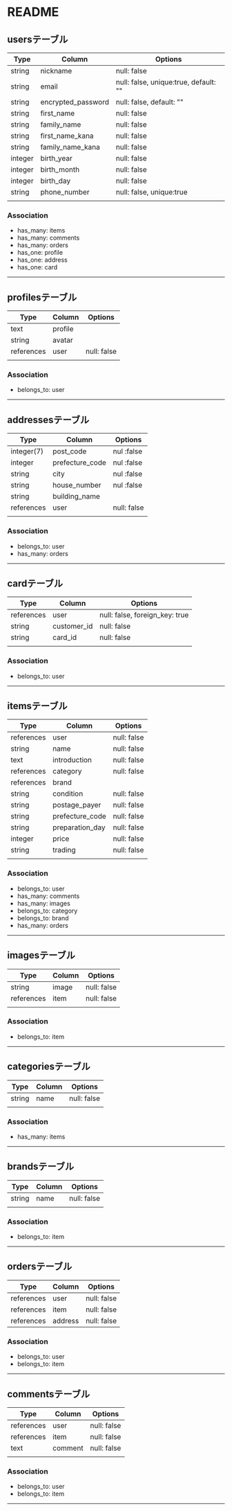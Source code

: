 # README

## usersテーブル
| Type    | Column             | Options                               |
| ------- | ------------------ | ------------------------------------- |
| string  | nickname           | null: false                           |
| string  | email              | null: false, unique:true, default: "" |
| string  | encrypted_password | null: false,              default: "" |
| string  | first_name         | null: false                           |
| string  | family_name        | null: false                           |
| string  | first_name_kana    | null: false                           |
| string  | family_name_kana   | null: false                           |
| integer | birth_year         | null: false                           |
| integer | birth_month        | null: false                           |
| integer | birth_day          | null: false                           |
| string  | phone_number       | null: false, unique:true              |
|         |                    |                                       |

### Association
- has_many: items
- has_many: comments
- has_many: orders
- has_one: profile
- has_one: address
- has_one: card

---

## profilesテーブル
| Type       | Column  | Options     |
| ---------- | ------- | ----------- |
| text       | profile |             |
| string     | avatar  |             |
| references | user    | null: false |
|            |         |             |

### Association
- belongs_to: user

---

## addressesテーブル
| Type       | Column                       | Options     |
| ---------- | ---------------------------- | ----------- |
| integer(7) | post_code                    | nul  :false |
| integer    | prefecture_code              | nul  :false |
| string     | city                         | nul  :false |
| string     | house_number                 | nul  :false |
| string     | building_name                |             |
| references | user                         | null: false |
|            |                              |             |

### Association
- belongs_to: user
- has_many: orders

---

## cardテーブル
| Type       | Column           | Options                        |
| ---------- | ---------------- | ------------------------------ |
| references | user             | null: false, foreign_key: true |
| string     | customer_id      | null: false                    |
| string     | card_id          | null: false                    |
|            |                  |                                |

### Association
- belongs_to: user

---

## itemsテーブル
| Type       | Column          | Options     |
| ---------- | --------------- | ----------- |
| references | user            | null: false |
| string     | name            | null: false |
| text       | introduction    | null: false |
| references | category        | null: false |
| references | brand           |             |
| string     | condition       | null: false |
| string     | postage_payer   | null: false |
| string     | prefecture_code | null: false |
| string     | preparation_day | null: false |
| integer    | price           | null: false |
| string     | trading         | null: false |
|            |                 |             |

### Association
- belongs_to: user
- has_many: comments
- has_many: images
- belongs_to: category
- belongs_to: brand
- has_many: orders

---

## imagesテーブル
| Type       | Column | Options     |
| ---------- | ------ | ----------- |
| string     | image  | null: false |
| references | item   | null: false |
|            |        |             |

### Association
- belongs_to: item

---

## categoriesテーブル
| Type   | Column | Options     |
| ------ | ------ | ----------- |
| string | name   | null: false |
|        |        |             |

### Association
- has_many: items

---

## brandsテーブル
| Type   | Column | Options     |
| ------ | ------ | ----------- |
| string | name   | null: false |
|        |        |             |

### Association
- belongs_to: item

---

## ordersテーブル
| Type       | Column  | Options     |
| ---------- | ------- | ----------- |
| references | user    | null: false |
| references | item    | null: false |
| references | address | null: false |

### Association
- belongs_to: user
- belongs_to: item

---

## commentsテーブル
| Type       | Column  | Options     |
| ---------- | ------- | ----------- |
| references | user    | null: false |
| references | item    | null: false |
| text       | comment | null: false |
|            |         |             |

### Association
- belongs_to: user
- belongs_to: item
----------

